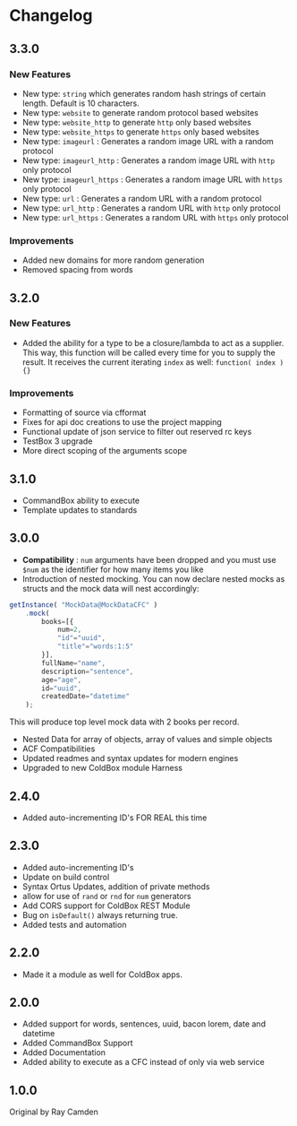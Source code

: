 # Changelog

## 3.3.0

### New Features

* New type: `string` which generates random hash strings of certain length. Default is 10 characters.
* New type: `website` to generate random protocol based websites
* New type: `website_http` to generate `http` only based websites
* New type: `website_https` to generate `https` only based websites
* New type: `imageurl` : Generates a random image URL with a random protocol
* New type: `imageurl_http` : Generates a random image URL with `http` only protocol
* New type: `imageurl_https` : Generates a random image URL with `https` only protocol
* New type: `url` : Generates a random URL with a random protocol
* New type: `url_http` : Generates a random URL with `http` only protocol
* New type: `url_https` : Generates a random URL with `https` only protocol
  
### Improvements

* Added new domains for more random generation
* Removed spacing from words

## 3.2.0

### New Features

* Added the ability for a type to be a closure/lambda to act as a supplier. This way, this function will be called every time for you to supply the result.  It receives the current iterating `index` as well: `function( index ){}`

### Improvements

* Formatting of source via cfformat
* Fixes for api doc creations to use the project mapping
* Functional update of json service to filter out reserved rc keys
* TestBox 3 upgrade
* More direct scoping of the arguments scope

## 3.1.0

* CommandBox ability to execute
* Template updates to standards

## 3.0.0

* **Compatibility** : `num` arguments have been dropped and you must use `$num` as the identifier for how many items you like
* Introduction of nested mocking. You can now declare nested mocks as structs and the mock data will nest accordingly:

```js
getInstance( "MockData@MockDataCFC" )
	.mock(
		books=[{
			num=2,
			"id"="uuid",
			"title"="words:1:5"
		}],
		fullName="name",
		description="sentence",
		age="age",
		id="uuid",
		createdDate="datetime"
	);
```

This will produce top level mock data with 2 books per record.

* Nested Data for array of objects, array of values and simple objects
* ACF Compatibilities
* Updated readmes and syntax updates for modern engines
* Upgraded to new ColdBox module Harness

## 2.4.0

* Added auto-incrementing ID's FOR REAL this time

## 2.3.0

* Added auto-incrementing ID's
* Update on build control
* Syntax Ortus Updates, addition of private methods
* allow for use of `rand` or `rnd` for `num` generators
* Add CORS support for ColdBox REST Module
* Bug on `isDefault()` always returning true.
* Added tests and automation

## 2.2.0

* Made it a module as well for ColdBox apps.

## 2.0.0

* Added support for words, sentences, uuid, bacon lorem, date and datetime
* Added CommandBox Support
* Added Documentation
* Added ability to execute as a CFC instead of only via web service

## 1.0.0

Original by Ray Camden
